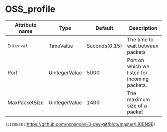 # OSS_profile


| Attribute name | Type | Default | Description |
| ----------- | ------ | ------ | ------------- |
| `Interval` | TimeValue | Seconds(0.15)  | The time to wait between packets |
| Port | UintegerValue | 5000 | Port on which we listen for incoming packets. |
| MaxPacketSize | UintegerValue | 1400  | The maximum size of a packet |

`[LICENSE]`(https://github.com/nsnam/ns-3-dev-git/blob/master/LICENSE)
